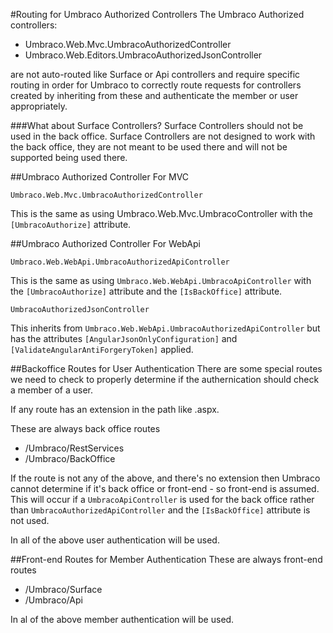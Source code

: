 #Routing for Umbraco Authorized Controllers
The Umbraco Authorized controllers:

* Umbraco.Web.Mvc.UmbracoAuthorizedController
* Umbraco.Web.Editors.UmbracoAuthorizedJsonController

are not auto-routed like Surface or Api controllers and require specific routing in order for Umbraco to correctly route requests for controllers created by inheriting from these and authenticate the member or user appropriately.

###What about Surface Controllers?
Surface Controllers should not be used in the back office.  Surface Controllers are not designed to work with the back office, they are not meant to be used there and will not be supported being used there. 

##Umbraco Authorized Controller For MVC

 `Umbraco.Web.Mvc.UmbracoAuthorizedController`

This is the same as using Umbraco.Web.Mvc.UmbracoController with the `[UmbracoAuthorize]` attribute.

##Umbraco Authorized Controller For WebApi

`Umbraco.Web.WebApi.UmbracoAuthorizedApiController`

This is the same as using `Umbraco.Web.WebApi.UmbracoApiController` with the `[UmbracoAuthorize]` attribute and the `[IsBackOffice]` attribute.
 
`UmbracoAuthorizedJsonController`

This inherits from `Umbraco.Web.WebApi.UmbracoAuthorizedApiController` but has the attributes `[AngularJsonOnlyConfiguration]` and `[ValidateAngularAntiForgeryToken]` applied.

##Backoffice Routes for User Authentication
There are some special routes we need to check to properly determine if the authernication should check a member of a user.
         
If any route has an extension in the path like .aspx.
         
These are always back office routes

* /Umbraco/RestServices
* /Umbraco/BackOffice

If the route is not any of the above, and there's no extension then Umbraco cannot determine if it's back office or front-end - so front-end is assumed. This will occur if a `UmbracoApiController` is used for the back office rather than `UmbracoAuthorizedApiController` and the `[IsBackOffice]` attribute is not used.

In all of the above user authentication will be used.

##Front-end Routes for Member Authentication
These are always front-end routes

* /Umbraco/Surface 
* /Umbraco/Api

In al of the above member authentication will be used.